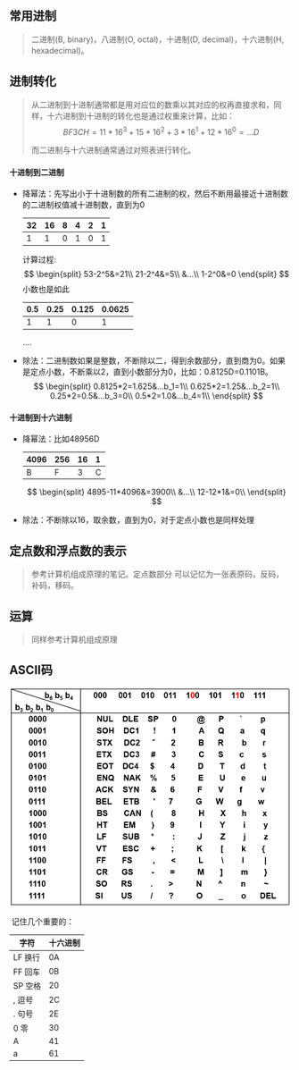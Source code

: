 ## 常用进制

> 二进制(B, binary)，八进制(O, octal)，十进制(D, decimal)，十六进制(H, hexadecimal)。

## 进制转化

>  从二进制到十进制通常都是用对应位的数乘以其对应的权再直接求和，同样，十六进制到十进制的转化也是通过权重来计算，比如：
>  $$
>  BF3CH=11*16^3+15*16^2+3*16^1+12*16^0=...D
>  $$
>  
>
>  而二进制与十六进制通常通过对照表进行转化。

#### 十进制到二进制

- 降幂法：先写出小于十进制数的所有二进制的权，然后不断用最接近十进制数的二进制权值减十进制数，直到为0

  | 32   | 16   | 8    | 4    | 2    | 1    |
  | ---- | ---- | ---- | ---- | ---- | ---- |
  | 1    | 1    | 0    | 1    | 0    | 1    |

  计算过程:
  $$
  \begin{split}
  53-2^5&=21\\
  21-2^4&=5\\
  &...\\
  1-2^0&=0
  \end{split}
  $$
  小数也是如此

  | 0.5  | 0.25 | 0.125 | 0.0625 |
  | ---- | ---- | ----- | ------ |
  | 1    | 1    | 0     | 1      |

  ....

- 除法：二进制数如果是整数，不断除以二，得到余数部分，直到商为0。如果是定点小数，不断乘以2，直到小数部分为0，比如：0.8125D=0.1101B。
  $$
  \begin{split}
  0.8125*2=1.625&...b_1=1\\
  0.625*2=1.25&...b_2=1\\
  0.25*2=0.5&...b_3=0\\
  0.5*2=1.0&...b_4=1\\
  \end{split}
  $$
  

#### 十进制到十六进制

- 降幂法：比如48956D

  | 4096 | 256  | 16   | 1    |
  | ---- | ---- | ---- | ---- |
  | B    | F    | 3    | C    |

  $$
  \begin{split}
  4895-11*4096&=3900\\
  &...\\
  12-12*1&=0\\
  \end{split}
  $$

- 除法：不断除以16，取余数，直到为0，对于定点小数也是同样处理

## 定点数和浮点数的表示

> 参考计算机组成原理的笔记。定点数部分 可以记忆为一张表原码，反码，补码，移码。

## 运算

> 同样参考计算机组成原理

## ASCII码

![](Untitled.assets/clip_image001.png)

​	记住几个重要的：

| 字符    | 十六进制 |
| ------- | -------- |
| LF 换行 | 0A       |
| FF 回车 | 0B       |
| SP 空格 | 20       |
| , 逗号  | 2C       |
| . 句号  | 2E       |
| 0 零    | 30       |
| A       | 41       |
| a       | 61       |


